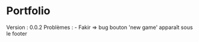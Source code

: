 # Portfolio
Version : 0.0.2
Problèmes : 
    - Fakir => bug bouton 'new game' apparaît sous le footer
    